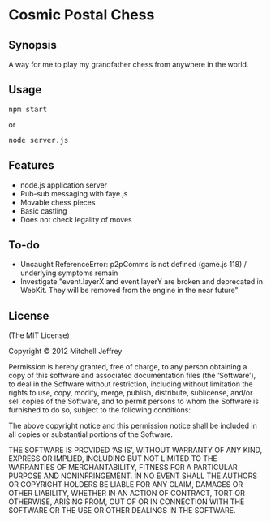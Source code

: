 Cosmic Postal Chess
=======

Synopsis
--------
A way for me to play my grandfather chess from anywhere in the world.

Usage
-----
<pre>npm start</pre>
or
<pre>node server.js</pre>

Features
--------
* node.js application server
* Pub-sub messaging with faye.js
* Movable chess pieces
* Basic castling
* Does not check legality of moves
 
To-do
-----
* Uncaught ReferenceError: p2pComms is not defined (game.js 118) / underlying symptoms remain
* Investigate "event.layerX and event.layerY are broken and deprecated in WebKit. They will be removed from the engine in the near future"

License
-------
(The MIT License)

Copyright © 2012 Mitchell Jeffrey

Permission is hereby granted, free of charge, to any person obtaining a copy of this software and associated documentation files (the ‘Software’), to deal in the Software without restriction, including without limitation the rights to use, copy, modify, merge, publish, distribute, sublicense, and/or sell copies of the Software, and to permit persons to whom the Software is furnished to do so, subject to the following conditions:

The above copyright notice and this permission notice shall be included in all copies or substantial portions of the Software.

THE SOFTWARE IS PROVIDED ‘AS IS’, WITHOUT WARRANTY OF ANY KIND, EXPRESS OR IMPLIED, INCLUDING BUT NOT LIMITED TO THE WARRANTIES OF MERCHANTABILITY, FITNESS FOR A PARTICULAR PURPOSE AND NONINFRINGEMENT. IN NO EVENT SHALL THE AUTHORS OR COPYRIGHT HOLDERS BE LIABLE FOR ANY CLAIM, DAMAGES OR OTHER LIABILITY, WHETHER IN AN ACTION OF CONTRACT, TORT OR OTHERWISE, ARISING FROM, OUT OF OR IN CONNECTION WITH THE SOFTWARE OR THE USE OR OTHER DEALINGS IN THE SOFTWARE.
